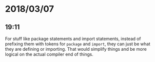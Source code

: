 # 2018/03/07

## 19:11

For stuff like package statements and import statements, instead of prefixing
them with tokens for `package` and `import`, they can just be what they are
defining or importing. That would simplify things and be more logical on the
actual compiler end of things.
